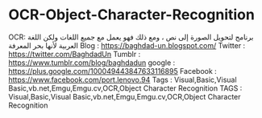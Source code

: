 # OCR-Object-Character-Recognition
OCR: برنامج لتحويل الصورة إلى نص ، ومع ذلك فهو يعمل مع جميع اللغات ولكن اللغة العربية لأنها بحر المعرفة    Blog : https://baghdad-un.blogspot.com/ Twitter : https://twitter.com/BaghdadUn Tumblr : https://www.tumblr.com/blog/baghdadun google : https://plus.google.com/100049443847633116895 Facebook : https://www.facebook.com/port.lenovo.94  Tags : Visual,Basic,Visual Basic,vb.net,Emgu,Emgu.cv,OCR,Object Character Recognition 
TAGS : Visual,Basic,Visual Basic,vb.net,Emgu,Emgu.cv,OCR,Object Character Recognition
